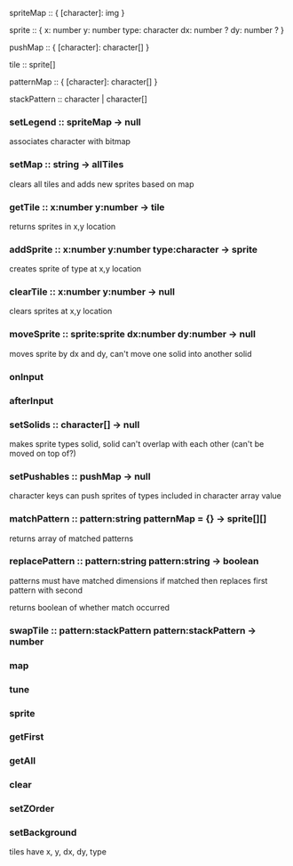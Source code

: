 
spriteMap :: {
  [character]: img
}

sprite :: {
  x: number
  y: number
  type: character
  dx: number ?
  dy: number ?
}

pushMap :: {
  [character]: character[] 
}

tile :: sprite[]

patternMap :: {
  [character]: character[]
}

stackPattern :: character | character[]

### setLegend :: spriteMap -> null

associates character with bitmap

### setMap :: string -> allTiles

clears all tiles and adds new sprites based on map

### getTile :: x:number y:number -> tile

returns sprites in x,y location

### addSprite :: x:number y:number type:character -> sprite

creates sprite of type at x,y location

### clearTile :: x:number y:number -> null

clears sprites at x,y location

### moveSprite :: sprite:sprite dx:number dy:number -> null

moves sprite by dx and dy, can't move one solid into another solid

### onInput

### afterInput

### setSolids :: character[] -> null

makes sprite types solid, solid can't overlap with each other (can't be moved on top of?)

### setPushables :: pushMap -> null

character keys can push sprites of types included in character array value

### matchPattern :: pattern:string patternMap = {} -> sprite[][]

returns array of matched patterns

### replacePattern :: pattern:string pattern:string -> boolean

patterns must have matched dimensions if matched then replaces first pattern with second

returns boolean of whether match occurred

### swapTile :: pattern:stackPattern pattern:stackPattern -> number


### map
### tune
### sprite
### getFirst
### getAll
### clear
### setZOrder
### setBackground

tiles have x, y, dx, dy, type